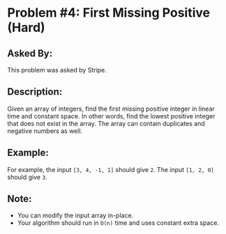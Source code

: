 # Problem #4: First Missing Positive (Hard)

## Asked By:

This problem was asked by Stripe.

## Description:
 
Given an array of integers, find the first missing positive integer in linear time and constant space. In other words, find the lowest positive integer that does not exist in the array. The array can contain duplicates and negative numbers as well.

## Example:

For example, the input `[3, 4, -1, 1]` should give `2`. The input `[1, 2, 0]` should give `3`.


## Note:
 - You can modify the input array in-place.
 - Your algorithm should run in `O(n)` time and uses constant extra space.